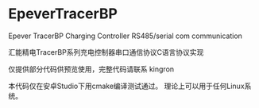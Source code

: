 # EpeverTracerBP
Epever TracerBP Charging Controller RS485/serial com communication

汇能精电TracerBP系列充电控制器串口通信协议C语言协议实现

仅提供部分代码供预览使用，完整代码请联系 kingron

本代码仅在安卓Studio下用cmake编译测试通过。
理论上可以用于任何Linux系统。
